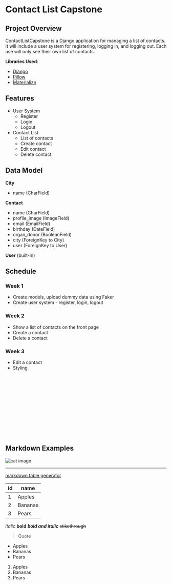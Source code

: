# Contact List Capstone


## Project Overview

ContactListCapstone is a Django application for managing a list of contacts. It will include a user system for registering, logging in, and logging out. Each use will only see their own list of contacts.

**Libraries Used**:
- [Django](https://www.djangoproject.com/)
- [Pillow](https://pillow.readthedocs.io/en/stable/)
- [Materialize](https://materializecss.com/)


## Features

- User System
  - Register
  - Login
  - Logout
- Contact List
  - List of contacts
  - Create contact
  - Edit contact
  - Delete contact

## Data Model

**City**
- name (CharField)


**Contact**
- name (CharField)
- profile_image (ImageField)
- email (EmailField)
- birthday (DateField)
- organ_donor (BooleanField)
- city (ForeignKey to City)
- user (ForeignKey to User)

**User** (built-in)


## Schedule

### Week 1

- Create models, upload dummy data using Faker
- Create user system - register, login, logout

### Week 2

- Show a list of contacts on the front page
- Create a contact
- Delete a contact

### Week 3
- Edit a contact
- Styling




<br/><br/><br/><br/><br/><br/><br/><br/><br/><br/><br/>

## Markdown Examples


![cat image](https://upload.wikimedia.org/wikipedia/commons/thumb/e/e6/Eva_and_Franco_Mattes%2C_Ceiling_Cat.jpg/320px-Eva_and_Franco_Mattes%2C_Ceiling_Cat.jpg)

------

[markdown table generator](https://www.tablesgenerator.com/markdown_tables)

| id | name    |
|----|---------|
| 1  | Apples  |
| 2  | Bananas |
| 3  | Pears   |

*italic*
**bold**
***bold and italic***
~~stikethrough~~

> Quote

- Apples
- Bananas
- Pears

1. Apples
2. Bananas
3. Pears

